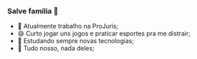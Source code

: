 ### Salve família 👋

- 🔭 Atualmente trabalho na ProJuris;
- 😄 Curto jogar uns jogos e praticar esportes pra me distrair;
- 🌱 Estudando sempre novas tecnologias;
- 🙏 Tudo nosso, nada deles;
